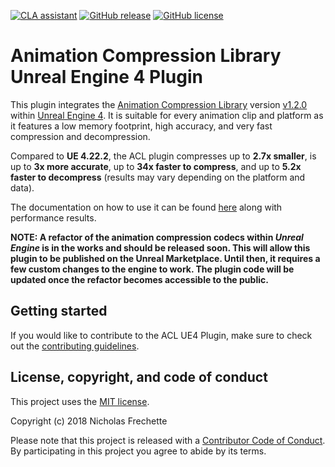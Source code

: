 [![CLA assistant](https://cla-assistant.io/readme/badge/nfrechette/acl-ue4-plugin)](https://cla-assistant.io/nfrechette/acl-ue4-plugin)
[![GitHub release](https://img.shields.io/github/release/nfrechette/acl-ue4-plugin.svg)](https://github.com/nfrechette/acl-ue4-plugin/releases)
[![GitHub license](https://img.shields.io/badge/license-MIT-blue.svg)](https://raw.githubusercontent.com/nfrechette/acl-ue4-plugin/master/LICENSE)

# Animation Compression Library Unreal Engine 4 Plugin

This plugin integrates the [Animation Compression Library](https://github.com/nfrechette/acl) version [v1.2.0](https://github.com/nfrechette/acl/releases/tag/v1.2.0) within [Unreal Engine 4](https://www.unrealengine.com/en-US/blog). It is suitable for every animation clip and platform as it features a low memory footprint, high accuracy, and very fast compression and decompression.

Compared to **UE 4.22.2**, the ACL plugin compresses up to **2.7x smaller**, is up to **3x more accurate**, up to **34x faster to compress**, and up to **5.2x faster to decompress** (results may vary depending on the platform and data).

The documentation on how to use it can be found [here](./Docs/README.md) along with performance results.

**NOTE: A refactor of the animation compression codecs within *Unreal Engine* is in the works and should be released soon. This will allow this plugin to be published on the Unreal Marketplace. Until then, it requires a few custom changes to the engine to work. The plugin code will be updated once the refactor becomes accessible to the public.**

## Getting started

If you would like to contribute to the ACL UE4 Plugin, make sure to check out the [contributing guidelines](CONTRIBUTING.md).

## License, copyright, and code of conduct

This project uses the [MIT license](LICENSE).

Copyright (c) 2018 Nicholas Frechette

Please note that this project is released with a [Contributor Code of Conduct](CODE_OF_CONDUCT.md). By participating in this project you agree to abide by its terms.
